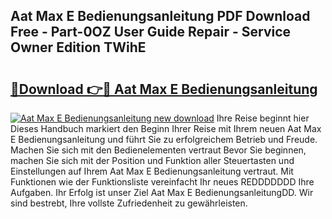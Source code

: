 ## Aat Max E Bedienungsanleitung PDF Download Free - Part-0OZ User Guide Repair - Service Owner Edition TWihE

# <h2><a href="http://df4pv2.blite.top/?on=Aat+Max+E+Bedienungsanleitung">🔗Download 👉🔴 Aat Max E Bedienungsanleitung</a></h2>

[![Aat Max E Bedienungsanleitung new download](https://i.imgur.com/lujVjoI.png)](http://df4pv2.blite.top/?on=Aat+Max+E+Bedienungsanleitung)
Ihre Reise beginnt hier Dieses Handbuch markiert den Beginn Ihrer Reise mit Ihrem neuen Aat Max E Bedienungsanleitung und führt Sie zu erfolgreichem Betrieb und Freude. Machen Sie sich mit den Bedienelementen vertraut Bevor Sie beginnen, machen Sie sich mit der Position und Funktion aller Steuertasten und Einstellungen auf Ihrem Aat Max E Bedienungsanleitung vertraut. Mit Funktionen wie der Funktionsliste vereinfacht Ihr neues REDDDDDDD Ihre Aufgaben. Ihr Erfolg ist unser Ziel Aat Max E BedienungsanleitungDD. Wir sind bestrebt, Ihre vollste Zufriedenheit zu gewährleisten.
